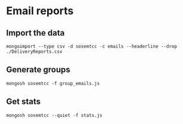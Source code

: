 # Email reports

## Import the data

```
mongoimport --type csv -d sosemtcc -c emails --headerline --drop ./DeliveryReports.csv
```

## Generate groups

```
mongosh sosemtcc -f group_emails.js
```

## Get stats

```
mongosh sosemtcc --quiet -f stats.js
```
